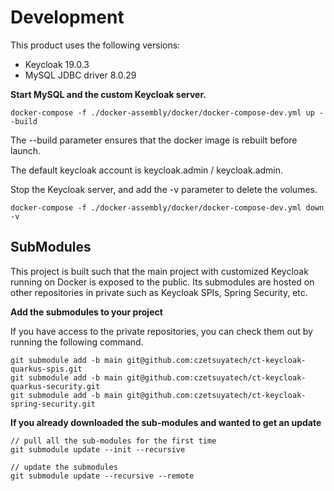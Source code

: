 # Development

This product uses the following versions:
- Keycloak 19.0.3
- MySQL JDBC driver 8.0.29

**Start MySQL and the custom Keycloak server.**

```
docker-compose -f ./docker-assembly/docker/docker-compose-dev.yml up --build
```

The --build parameter ensures that the docker image is rebuilt before launch.

The default keycloak account is keycloak.admin / keycloak.admin.

Stop the Keycloak server, and add the -v parameter to delete the volumes.

```
docker-compose -f ./docker-assembly/docker/docker-compose-dev.yml down -v
```

## SubModules

This project is built such that the main project with customized Keycloak running on Docker is exposed to the public.
Its submodules are hosted on other repositories in private such as Keycloak SPIs, Spring Security, etc.

**Add the submodules to your project**

If you have access to the private repositories, you can check them out by running the following command.

```shell
git submodule add -b main git@github.com:czetsuyatech/ct-keycloak-quarkus-spis.git
git submodule add -b main git@github.com:czetsuyatech/ct-keycloak-quarkus-security.git
git submodule add -b main git@github.com:czetsuyatech/ct-keycloak-spring-security.git
```

**If you already downloaded the sub-modules and wanted to get an update**

```shell
// pull all the sub-modules for the first time
git submodule update --init --recursive

// update the submodules
git submodule update --recursive --remote
```

